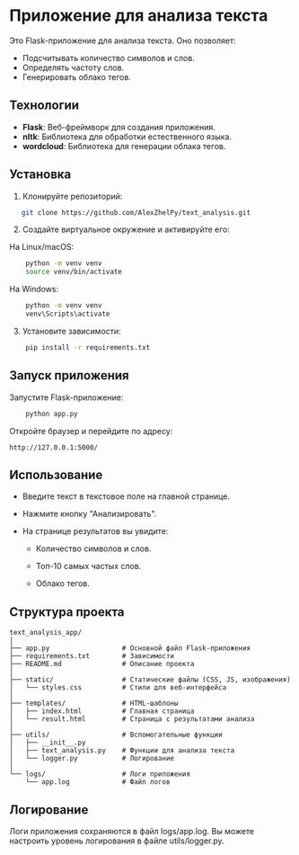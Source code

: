 # Приложение для анализа текста

Это Flask-приложение для анализа текста. Оно позволяет:
- Подсчитывать количество символов и слов.
- Определять частоту слов.
- Генерировать облако тегов.

## Технологии

- **Flask**: Веб-фреймворк для создания приложения.
- **nltk**: Библиотека для обработки естественного языка.
- **wordcloud**: Библиотека для генерации облака тегов.

## Установка

1. Клонируйте репозиторий:

```bash
   git clone https://github.com/AlexZhelPy/text_analysis.git
```
2. Создайте виртуальное окружение и активируйте его:

На Linux/macOS:

```bash
    python -m venv venv
    source venv/bin/activate
```
    
На Windows:

```bash
    python -m venv venv
    venv\Scripts\activate
```
3. Установите зависимости:

```bash
    pip install -r requirements.txt
```
## Запуск приложения
Запустите Flask-приложение:

```bash
    python app.py
```
Откройте браузер и перейдите по адресу:

```Copy
http://127.0.0.1:5000/
```
## Использование
- Введите текст в текстовое поле на главной странице.

- Нажмите кнопку "Анализировать".

- На странице результатов вы увидите:

  * Количество символов и слов.

  * Топ-10 самых частых слов.

  * Облако тегов.

## Структура проекта
```Copy
text_analysis_app/
│
├── app.py                  # Основной файл Flask-приложения
├── requirements.txt        # Зависимости
├── README.md               # Описание проекта
│
├── static/                 # Статические файлы (CSS, JS, изображения)
│   └── styles.css          # Стили для веб-интерфейса
│
├── templates/              # HTML-шаблоны
│   ├── index.html          # Главная страница
│   └── result.html         # Страница с результатами анализа
│
├── utils/                  # Вспомогательные функции
│   ├── __init__.py
│   ├── text_analysis.py    # Функции для анализа текста
│   └── logger.py           # Логирование
│
└── logs/                   # Логи приложения
    └── app.log             # Файл логов
```
## Логирование
Логи приложения сохраняются в файл logs/app.log. Вы можете настроить уровень логирования в файле utils/logger.py.
